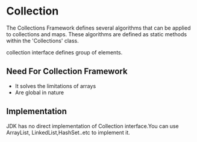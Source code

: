 # Collection

The Collections Framework defines several algorithms that can be applied to collections and maps. These algorithms are defined as static methods within the 'Collections' class.

collection interface defines group of elements.

## Need For Collection Framework

- It solves the limitations of arrays
- Are global in nature

## Implementation

JDK has no direct implementation of Collection interface.You can use ArrayList, LinkedList,HashSet..etc to implement it.
